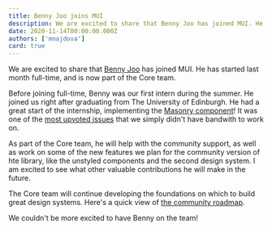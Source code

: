 ```yaml
---
title: Benny Joo joins MUI
description: We are excited to share that Benny Joo has joined MUI. He has started last month full-time and is now a Junior Software Engineer in the the Core team.
date: 2020-11-14T00:00:00.000Z
authors: ['mnajdova']
card: true
---
```


We are excited to share that [Benny Joo](https://github.com/hbjORbj) has joined MUI.
He has started last month full-time, and is now part of the Core team.

Before joining full-time, Benny was our first intern during the summer.
He joined us right after graduating from The University of Edinburgh.
He had a great start of the internship, implementing the [Masonry component](https://mui.com/components/masonry)! It was one of the [most upvoted issues](https://github.com/mui-org/material-ui/issues/17000) that we simply didn't have bandwith to work on.

As part of the Core team, he will help with the community support, as well as work on some of the new features we plan for the community version of hte library, like the unstyled components and the second design system.
I am excited to see what other valuable contributions he will make in the future.

The Core team will continue developing the foundations on which to build great design systems. Here's a quick view of [the community roadmap](https://github.com/mui-org/material-ui/projects/25).

We couldn't be more excited to have Benny on the team!
